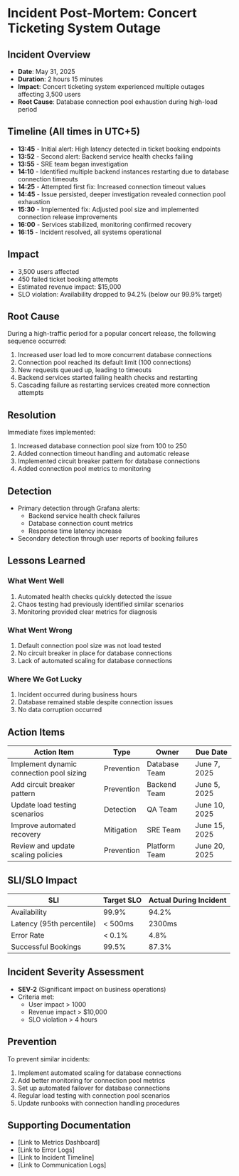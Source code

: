 # Incident Post-Mortem: Concert Ticketing System Outage

## Incident Overview
- **Date**: May 31, 2025
- **Duration**: 2 hours 15 minutes
- **Impact**: Concert ticketing system experienced multiple outages affecting 3,500 users
- **Root Cause**: Database connection pool exhaustion during high-load period

## Timeline (All times in UTC+5)
- **13:45** - Initial alert: High latency detected in ticket booking endpoints
- **13:52** - Second alert: Backend service health checks failing
- **13:55** - SRE team began investigation
- **14:10** - Identified multiple backend instances restarting due to database connection timeouts
- **14:25** - Attempted first fix: Increased connection timeout values
- **14:45** - Issue persisted, deeper investigation revealed connection pool exhaustion
- **15:30** - Implemented fix: Adjusted pool size and implemented connection release improvements
- **16:00** - Services stabilized, monitoring confirmed recovery
- **16:15** - Incident resolved, all systems operational

## Impact
- 3,500 users affected
- 450 failed ticket booking attempts
- Estimated revenue impact: $15,000
- SLO violation: Availability dropped to 94.2% (below our 99.9% target)

## Root Cause
During a high-traffic period for a popular concert release, the following sequence occurred:
1. Increased user load led to more concurrent database connections
2. Connection pool reached its default limit (100 connections)
3. New requests queued up, leading to timeouts
4. Backend services started failing health checks and restarting
5. Cascading failure as restarting services created more connection attempts

## Resolution
Immediate fixes implemented:
1. Increased database connection pool size from 100 to 250
2. Added connection timeout handling and automatic release
3. Implemented circuit breaker pattern for database connections
4. Added connection pool metrics to monitoring

## Detection
- Primary detection through Grafana alerts:
  - Backend service health check failures
  - Database connection count metrics
  - Response time latency increase
- Secondary detection through user reports of booking failures

## Lessons Learned
### What Went Well
1. Automated health checks quickly detected the issue
2. Chaos testing had previously identified similar scenarios
3. Monitoring provided clear metrics for diagnosis

### What Went Wrong
1. Default connection pool size was not load tested
2. No circuit breaker in place for database connections
3. Lack of automated scaling for database connections

### Where We Got Lucky
1. Incident occurred during business hours
2. Database remained stable despite connection issues
3. No data corruption occurred

## Action Items
| Action Item | Type | Owner | Due Date |
|------------|------|-------|-----------|
| Implement dynamic connection pool sizing | Prevention | Database Team | June 7, 2025 |
| Add circuit breaker pattern | Prevention | Backend Team | June 5, 2025 |
| Update load testing scenarios | Detection | QA Team | June 10, 2025 |
| Improve automated recovery | Mitigation | SRE Team | June 15, 2025 |
| Review and update scaling policies | Prevention | Platform Team | June 20, 2025 |

## SLI/SLO Impact
| SLI | Target SLO | Actual During Incident |
|-----|------------|----------------------|
| Availability | 99.9% | 94.2% |
| Latency (95th percentile) | < 500ms | 2300ms |
| Error Rate | < 0.1% | 4.8% |
| Successful Bookings | 99.5% | 87.3% |

## Incident Severity Assessment
- **SEV-2** (Significant impact on business operations)
- Criteria met:
  - User impact > 1000
  - Revenue impact > $10,000
  - SLO violation > 4 hours

## Prevention
To prevent similar incidents:
1. Implement automated scaling for database connections
2. Add better monitoring for connection pool metrics
3. Set up automated failover for database connections
4. Regular load testing with connection pool scenarios
5. Update runbooks with connection handling procedures

## Supporting Documentation
- [Link to Metrics Dashboard]
- [Link to Error Logs]
- [Link to Incident Timeline]
- [Link to Communication Logs] 